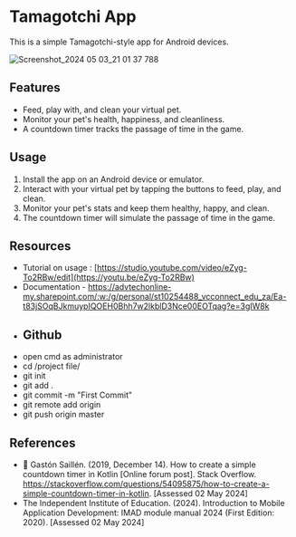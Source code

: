 # Tamagotchi App

This is a simple Tamagotchi-style app for Android devices.

![Screenshot_2024 05 03_21 01 37 788](https://github.com/IIEWFL/imad5112-assignment-2-ST10254488/assets/164567181/51fac4a7-1686-4b5e-976a-d83b78f48c90)



## Features

- Feed, play with, and clean your virtual pet.
- Monitor your pet's health, happiness, and cleanliness.
- A countdown timer tracks the passage of time in the game.

## Usage

1. Install the app on an Android device or emulator.
2. Interact with your virtual pet by tapping the buttons to feed, play, and clean.
3. Monitor your pet's stats and keep them healthy, happy, and clean.
4. The countdown timer will simulate the passage of time in the game.


## Resources
- Tutorial on usage : [https://studio.youtube.com/video/eZyg-To2RBw/edit](https://youtu.be/eZyg-To2RBw)
- Documentation - https://advtechonline-my.sharepoint.com/:w:/g/personal/st10254488_vcconnect_edu_za/Ea-t83jSOqBJkmuypIQOEH0Bhh7w2lkblD3Nce00EOTqag?e=3gIW8k
- ## Github
-   open cmd as administrator
-   cd /project file/
-   git init
-   git add .
-   git commit -m "First Commit"
-   git remote add origin <Repostitory URL>
-   git push origin master

## References
- 	Gastón Saillén. (2019, December 14). How to create a simple countdown timer in Kotlin [Online forum post]. Stack Overflow. https://stackoverflow.com/questions/54095875/how-to-create-a-simple-countdown-timer-in-kotlin. [Assessed 02 May 2024]
-	The Independent Institute of Education. (2024). Introduction to Mobile Application Development: IMAD module manual 2024 (First Edition: 2020). [Assessed 02 May 2024]

